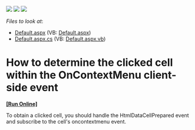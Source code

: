 <!-- default badges list -->
![](https://img.shields.io/endpoint?url=https://codecentral.devexpress.com/api/v1/VersionRange/128539081/13.2.6%2B)
[![](https://img.shields.io/badge/Open_in_DevExpress_Support_Center-FF7200?style=flat-square&logo=DevExpress&logoColor=white)](https://supportcenter.devexpress.com/ticket/details/E64)
[![](https://img.shields.io/badge/📖_How_to_use_DevExpress_Examples-e9f6fc?style=flat-square)](https://docs.devexpress.com/GeneralInformation/403183)
<!-- default badges end -->
<!-- default file list -->
*Files to look at*:

* [Default.aspx](./CS/WebSite/Default.aspx) (VB: [Default.aspx](./VB/WebSite/Default.aspx))
* [Default.aspx.cs](./CS/WebSite/Default.aspx.cs) (VB: [Default.aspx.vb](./VB/WebSite/Default.aspx.vb))
<!-- default file list end -->
# How to determine the clicked cell within the OnContextMenu client-side event
<!-- run online -->
**[[Run Online]](https://codecentral.devexpress.com/e64/)**
<!-- run online end -->


<p>To obtain a clicked cell, you should handle the HtmlDataCellPrepared event and subscribe to the cell's oncontextmenu event.</p>

<br/>



